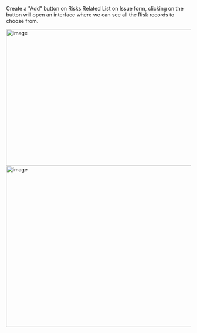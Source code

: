 Create a "Add" button on Risks Related List on Issue form, clicking on the button will open an interface where we can see all the Risk records to choose from.

<img width="911" height="372" alt="image" src="https://github.com/user-attachments/assets/321bec8d-7de9-4843-8d8e-310f6b11da9c" />

<img width="924" height="439" alt="image" src="https://github.com/user-attachments/assets/a05f1de7-3f8b-4699-b87b-83743a20f891" />
